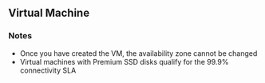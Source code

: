 ## Virtual Machine

###

### Notes
* Once you have created the VM, the availability zone cannot be changed
* Virtual machines with Premium SSD disks qualify for the 99.9% connectivity SLA